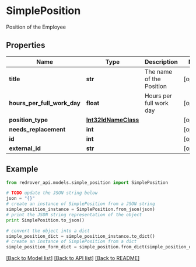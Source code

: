 # SimplePosition

Position of the Employee

## Properties
Name | Type | Description | Notes
------------ | ------------- | ------------- | -------------
**title** | **str** | The name of the Position | [optional] 
**hours_per_full_work_day** | **float** | Hours per full work day | [optional] 
**position_type** | [**Int32IdNameClass**](Int32IdNameClass.md) |  | [optional] 
**needs_replacement** | **int** |  | [optional] 
**id** | **int** |  | [optional] 
**external_id** | **str** |  | [optional] 

## Example

```python
from redrover_api.models.simple_position import SimplePosition

# TODO update the JSON string below
json = "{}"
# create an instance of SimplePosition from a JSON string
simple_position_instance = SimplePosition.from_json(json)
# print the JSON string representation of the object
print SimplePosition.to_json()

# convert the object into a dict
simple_position_dict = simple_position_instance.to_dict()
# create an instance of SimplePosition from a dict
simple_position_form_dict = simple_position.from_dict(simple_position_dict)
```
[[Back to Model list]](../README.md#documentation-for-models) [[Back to API list]](../README.md#documentation-for-api-endpoints) [[Back to README]](../README.md)


